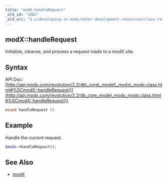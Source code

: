 ```yaml
---
title: "modX.handleRequest"
_old_id: "1082"
_old_uri: "2.x/developing-in-modx/other-development-resources/class-reference/modx/modx.handlerequest"
---
```


## modX::handleRequest

Initialize, cleanse, and process a request made to a modX site.

## Syntax

API Doc: [http://api.modx.com/revolution/2.2/db\_core\_model\_modx\_modx.class.html#%5CmodX::handleRequest()](http://api.modx.com/revolution/2.2/db_core_model_modx_modx.class.html#%5CmodX::handleRequest())

``` php 
mixed handleRequest ()
```

## Example

Handle the current request.

``` php 
$modx->handleRequest();
```

## See Also

- [modX](extending-modx/core-model/modx "modX")